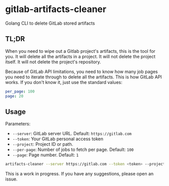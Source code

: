 # gitlab-artifacts-cleaner

Golang CLI to delete GitLab stored artifacts

## TL;DR

When you need to wipe out a Gitlab project's artifacts, this is the tool for you. It will delete all the artifacts in a project. It will not delete the project itself. It will not delete the project's repository.

Because of GitLab API limitations, you need to know how many job pages you need to iterate through to delete all the artifacts. This is how GitLab API works. If you don't know it, just use the standard values:
  
  ```yaml
  per_page: 100
  page: 20
  ```

## Usage

Parameters:

- `--server`: GitLab server URL. Default: `https://gitlab.com`
- `--token`: Your GitLab personal access token
- `--project`: Project ID or path.
- `--per-page`: Number of jobs to fetch per page. Default: `100`
- `--page`: Page number. Default: `1`

```bash
artifacts-cleaner --server https://gitlab.com --token <token> --project_id <project_id> --pages 10 --per_page 100
```

This is a work in progress. If you have any suggestions, please open an issue.

